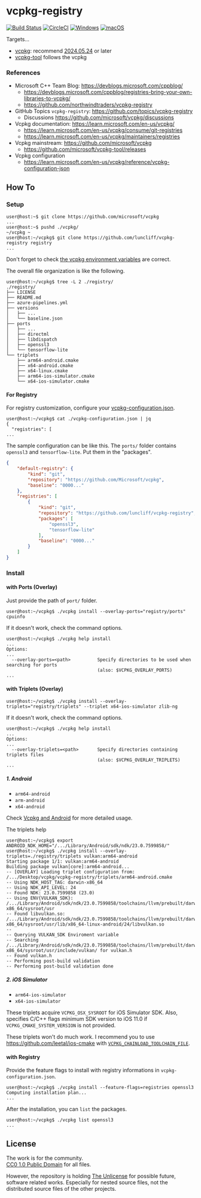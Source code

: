 # vcpkg-registry

[![Build Status](https://dev.azure.com/luncliff/personal/_apis/build/status/luncliff.vcpkg-registry?branchName=main)](https://dev.azure.com/luncliff/personal/_build/latest?definitionId=52&branchName=main)
[![CircleCI](https://dl.circleci.com/status-badge/img/gh/luncliff/vcpkg-registry/tree/main.svg?style=shield)](https://dl.circleci.com/status-badge/redirect/gh/luncliff/vcpkg-registry/tree/main)
[![Windows](https://github.com/luncliff/vcpkg-registry/actions/workflows/build-windows.yml/badge.svg?branch=main)](https://github.com/luncliff/vcpkg-registry/actions/workflows/build-windows.yml)
[![macOS](https://github.com/luncliff/vcpkg-registry/actions/workflows/build-macos.yml/badge.svg?branch=main)](https://github.com/luncliff/vcpkg-registry/actions/workflows/build-macos.yml)

Targets...

* [vcpkg](https://github.com/microsoft/vcpkg): recommend [2024.05.24](https://github.com/microsoft/vcpkg/releases/tag/2024.05.24) or later
* [vcpkg-tool](https://github.com/microsoft/vcpkg-tool) follows the vcpkg

### References

* Microsoft C++ Team Blog: https://devblogs.microsoft.com/cppblog/
    * https://devblogs.microsoft.com/cppblog/registries-bring-your-own-libraries-to-vcpkg/
    * https://github.com/northwindtraders/vcpkg-registry
* GitHub Topics `vcpkg-registry`: https://github.com/topics/vcpkg-registry
    * Discussions https://github.com/microsoft/vcpkg/discussions
* Vcpkg documentation: https://learn.microsoft.com/en-us/vcpkg/
    * https://learn.microsoft.com/en-us/vcpkg/consume/git-registries
    * https://learn.microsoft.com/en-us/vcpkg/maintainers/registries
* Vcpkg mainstream: https://github.com/microsoft/vcpkg
    * https://github.com/microsoft/vcpkg-tool/releases
* Vcpkg configuration
    * https://learn.microsoft.com/en-us/vcpkg/reference/vcpkg-configuration-json

## How To

### Setup

```console
user@host:~$ git clone https://github.com/microsoft/vcpkg
...
user@host:~$ pushd ./vcpkg/
~/vcpkg ~
user@host:~/vcpkg$ git clone https://github.com/luncliff/vcpkg-registry registry
...
```

Don't forget to check [the vcpkg environment variables](https://github.com/microsoft/vcpkg/blob/master/docs/users/config-environment.md) are correct.

The overall file organization is like the following.

```console
user@host:~/vcpkg$ tree -L 2 ./registry/
./registry/
├── LICENSE
├── README.md
├── azure-pipelines.yml
├── versions
│   ├── ...
│   └── baseline.json
├── ports
│   ├── ...
│   ├── directml
│   ├── libdispatch
│   ├── openssl3
│   └── tensorflow-lite
└── triplets
    ├── arm64-android.cmake
    ├── x64-android.cmake
    ├── x64-linux.cmake
    ├── arm64-ios-simulator.cmake
    └── x64-ios-simulator.cmake
```

#### For Registry

For registry customization, configure your [vcpkg-configuration.json](https://github.com/microsoft/vcpkg/blob/master/docs/specifications/registries.md).

```console
user@host:~/vcpkg$ cat ./vcpkg-configuration.json | jq
{
  "registries": [
...
```

The sample configuration can be like this.
The `ports/` folder contains `openssl3` and `tensorflow-lite`. Put them in the "packages".

```json
{
    "default-registry": {
        "kind": "git",
        "repository": "https://github.com/Microsoft/vcpkg",
        "baseline": "0000..."
    },
    "registries": [
        {
            "kind": "git",
            "repository": "https://github.com/luncliff/vcpkg-registry",
            "packages": [
                "openssl3",
                "tensorflow-lite"
            ],
            "baseline": "0000..."
        }
    ]
}
```

### Install

#### with Ports (Overlay)

Just provide the path of `port/` folder. 

```console
user@host:~/vcpkg$ ./vcpkg install --overlay-ports="registry/ports" cpuinfo
```

If it doesn't work, check the command options.

```console
user@host:~/vcpkg$ ./vcpkg help install
...
Options:
...
  --overlay-ports=<path>          Specify directories to be used when searching for ports
                                  (also: $VCPKG_OVERLAY_PORTS)
...
```

#### with Triplets (Overlay)

```console
user@host:~/vcpkg$ ./vcpkg install --overlay-triplets="registry/triplets" --triplet x64-ios-simulator zlib-ng
```

If it doesn't work, check the command options.

```console
user@host:~/vcpkg$ ./vcpkg help install
...
Options:
...
  --overlay-triplets=<path>       Specify directories containing triplets files
                                  (also: $VCPKG_OVERLAY_TRIPLETS)
...
```

##### 1. Android

* `arm64-android`
* `arm-android`
* `x64-android`

Check [Vcpkg and Android](https://github.com/microsoft/vcpkg/blob/master/docs/users/android.md) for more detailed usage.

The triplets help 
```console
user@host:~/vcpkg$ export ANDROID_NDK_HOME="/.../Library/Android/sdk/ndk/23.0.7599858/"
user@host:~/vcpkg$ ./vcpkg install --overlay-triplets=./registry/triplets vulkan:arm64-android
Starting package 1/1: vulkan:arm64-android
Building package vulkan[core]:arm64-android...
-- [OVERLAY] Loading triplet configuration from: /.../Desktop/vcpkg/vcpkg-registry/triplets/arm64-android.cmake
-- Using NDK_HOST_TAG: darwin-x86_64
-- Using NDK_API_LEVEL: 24
-- Found NDK: 23.0.7599858 (23.0)
-- Using ENV{VULKAN_SDK}: /.../Library/Android/sdk/ndk/23.0.7599858/toolchains/llvm/prebuilt/darwin-x86_64/sysroot/usr
-- Found libvulkan.so: /.../Library/Android/sdk/ndk/23.0.7599858/toolchains/llvm/prebuilt/darwin-x86_64/sysroot/usr/lib/x86_64-linux-android/24/libvulkan.so
-- 
-- Querying VULKAN_SDK Enviroment variable
-- Searching /.../Library/Android/sdk/ndk/23.0.7599858/toolchains/llvm/prebuilt/darwin-x86_64/sysroot/usr/include/vulkan/ for vulkan.h
-- Found vulkan.h
-- Performing post-build validation
-- Performing post-build validation done
```

##### 2. iOS Simulator

* `arm64-ios-simulator`
* `x64-ios-simulator`

These triplets acquire `VCPKG_OSX_SYSROOT` for iOS Simulator SDK. Also, specifies C/C++ flags minimum SDK version to iOS 11.0 if `VCPKG_CMAKE_SYSTEM_VERSION` is not provided.

These triplets won't do much work. I recommend you to use https://github.com/leetal/ios-cmake with [`VCPKG_CHAINLOAD_TOOLCHAIN_FILE`](https://github.com/microsoft/vcpkg/blob/master/docs/users/triplets.md#vcpkg_chainload_toolchain_file).

#### with Registry

Provide the feature flags to install with registry informations in `vcpkg-configuration.json`.

```console
user@host:~/vcpkg$ ./vcpkg install --feature-flags=registries openssl3
Computing installation plan...
...
```

After the installation, you can `list` the packages.

```console
user@host:~/vcpkg$ ./vcpkg list openssl3
...
```

## License

The work is for the community.  
[CC0 1.0 Public Domain](https://creativecommons.org/publicdomain/zero/1.0/deed.ko) for all files.

However, the repository is holding [The Unlicense](https://unlicense.org) for possible future, software related works.
Especially for nested source files, not the distributed source files of the other projects.

